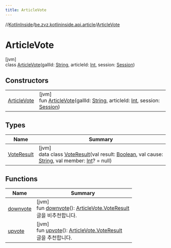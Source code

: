 ```yaml
---
title: ArticleVote
---
```

//[KotlinInside](../../../index.html)/[be.zvz.kotlininside.api.article](../index.html)/[ArticleVote](index.html)



# ArticleVote



[jvm]\
class [ArticleVote](index.html)(gallId: [String](https://kotlinlang.org/api/latest/jvm/stdlib/kotlin/-string/index.html), articleId: [Int](https://kotlinlang.org/api/latest/jvm/stdlib/kotlin/-int/index.html), session: [Session](../../be.zvz.kotlininside.session/-session/index.html))



## Constructors


| | |
|---|---|
| [ArticleVote](-article-vote.html) | [jvm]<br>fun [ArticleVote](-article-vote.html)(gallId: [String](https://kotlinlang.org/api/latest/jvm/stdlib/kotlin/-string/index.html), articleId: [Int](https://kotlinlang.org/api/latest/jvm/stdlib/kotlin/-int/index.html), session: [Session](../../be.zvz.kotlininside.session/-session/index.html)) |


## Types


| Name | Summary |
|---|---|
| [VoteResult](-vote-result/index.html) | [jvm]<br>data class [VoteResult](-vote-result/index.html)(val result: [Boolean](https://kotlinlang.org/api/latest/jvm/stdlib/kotlin/-boolean/index.html), val cause: [String](https://kotlinlang.org/api/latest/jvm/stdlib/kotlin/-string/index.html), val member: [Int](https://kotlinlang.org/api/latest/jvm/stdlib/kotlin/-int/index.html)? = null) |


## Functions


| Name | Summary |
|---|---|
| [downvote](downvote.html) | [jvm]<br>fun [downvote](downvote.html)(): [ArticleVote.VoteResult](-vote-result/index.html)<br>글을 비추천합니다. |
| [upvote](upvote.html) | [jvm]<br>fun [upvote](upvote.html)(): [ArticleVote.VoteResult](-vote-result/index.html)<br>글을 추천합니다. |

